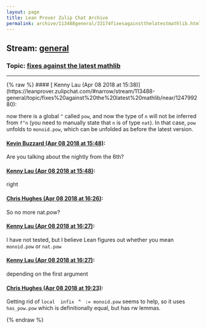 ```yaml
---
layout: page
title: Lean Prover Zulip Chat Archive 
permalink: archive/113488general/33174fixesagainstthelatestmathlib.html
---
```


## Stream: [general](https://leanprover-community.github.io/archive/113488general/index.html)
### Topic: [fixes against the latest mathlib](https://leanprover-community.github.io/archive/113488general/33174fixesagainstthelatestmathlib.html)

---

<base href="https://leanprover.zulipchat.com">
{% raw %}
#### [ Kenny Lau (Apr 08 2018 at 15:38)](https://leanprover.zulipchat.com/#narrow/stream/113488-general/topic/fixes%20against%20the%20latest%20mathlib/near/124799280):
<p>now there is a global <code>^</code> called <code>pow</code>, and now the type of <code>n</code> will not be inferred from <code>f^n</code> (you need to manually state that <code>n</code> is of type <code>nat</code>). In that case, <code>pow</code> unfolds to <code>monoid.pow</code>, which can be unfolded as before the latest version.</p>

#### [ Kevin Buzzard (Apr 08 2018 at 15:48)](https://leanprover.zulipchat.com/#narrow/stream/113488-general/topic/fixes%20against%20the%20latest%20mathlib/near/124799512):
<p>Are you talking about the nightly from the 6th?</p>

#### [ Kenny Lau (Apr 08 2018 at 15:48)](https://leanprover.zulipchat.com/#narrow/stream/113488-general/topic/fixes%20against%20the%20latest%20mathlib/near/124799513):
<p>right</p>

#### [ Chris Hughes (Apr 08 2018 at 16:26)](https://leanprover.zulipchat.com/#narrow/stream/113488-general/topic/fixes%20against%20the%20latest%20mathlib/near/124800387):
<p>So no more nat.pow?</p>

#### [ Kenny Lau (Apr 08 2018 at 16:27)](https://leanprover.zulipchat.com/#narrow/stream/113488-general/topic/fixes%20against%20the%20latest%20mathlib/near/124800392):
<p>I have not tested, but I believe Lean figures out whether you mean <code>monoid.pow</code> or <code>nat.pow</code></p>

#### [ Kenny Lau (Apr 08 2018 at 16:27)](https://leanprover.zulipchat.com/#narrow/stream/113488-general/topic/fixes%20against%20the%20latest%20mathlib/near/124800393):
<p>depending on the first argument</p>

#### [ Chris Hughes (Apr 08 2018 at 19:23)](https://leanprover.zulipchat.com/#narrow/stream/113488-general/topic/fixes%20against%20the%20latest%20mathlib/near/124804713):
<p>Getting rid of <code>local  infix </code> ^ <code> := monoid.pow</code> seems to help, so it uses <code>has_pow.pow</code> which is definitionally equal, but has rw lemmas.</p>


{% endraw %}
